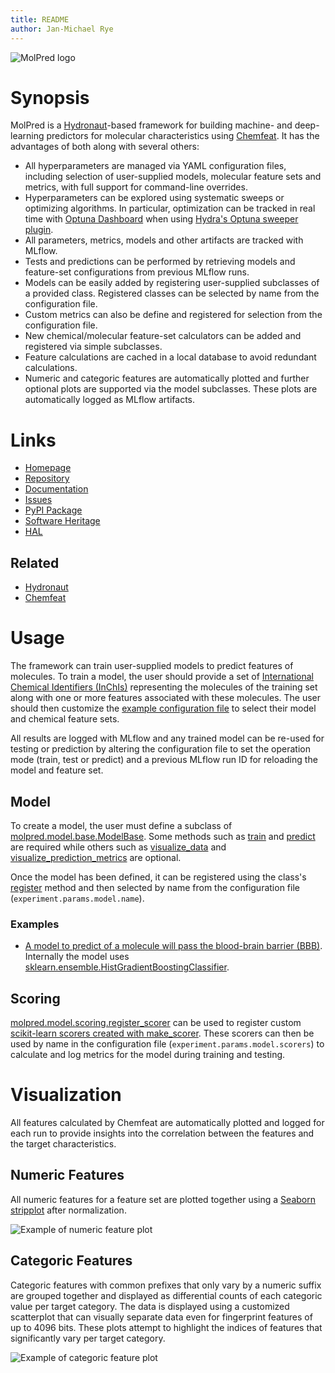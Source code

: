 ```yaml
---
title: README
author: Jan-Michael Rye
---
```


![MolPred logo](https://gitlab.inria.fr/jrye/molpred/-/raw/main/img/molpred_logo.svg)

# Synopsis

MolPred is a [Hydronaut](https://gitlab.inria.fr/jrye/hydronaut)-based framework for building machine- and deep-learning predictors for molecular characteristics using [Chemfeat](https://gitlab.inria.fr/jrye/chemfeat). It has the advantages of both along with several others:

* All hyperparameters are managed via YAML configuration files, including selection of user-supplied models, molecular feature sets and metrics, with full support for command-line overrides.
* Hyperparameters can be explored using systematic sweeps or optimizing algorithms. In particular, optimization can be tracked in real time with [Optuna Dashboard](https://optuna-dashboard.readthedocs.io/en/latest/) when using [Hydra's Optuna sweeper plugin](https://hydra.cc/docs/plugins/optuna_sweeper/).
* All parameters, metrics, models and other artifacts are tracked with MLflow.
* Tests and predictions can be performed by retrieving models and feature-set configurations from previous MLflow runs.
* Models can be easily added by registering user-supplied subclasses of a provided class. Registered classes can be selected by name from the configuration file.
* Custom metrics can also be define and registered for selection from the configuration file.
* New chemical/molecular feature-set calculators can be added and registered via simple subclasses.
* Feature calculations are cached in a local database to avoid redundant calculations.
* Numeric and categoric features are automatically plotted and further optional plots are supported via the model subclasses. These plots are automatically logged as MLflow artifacts.



# Links

* [Homepage](https://gitlab.inria.fr/jrye/molpred)
* [Repository](https://gitlab.inria.fr/jrye/molpred.git)
* [Documentation](https://jrye.gitlabpages.inria.fr/molpred)
* [Issues](https://gitlab.inria.fr/jrye/molpred/-/issues)
* [PyPI Package](https://pypi.org/project/molpred/)
* [Software Heritage](https://archive.softwareheritage.org/browse/origin/?origin_url=https%3A//gitlab.inria.fr/jrye/molpred.git)
* [HAL](https://hal.science/hal-04248217)

## Related

* [Hydronaut](https://gitlab.inria.fr/jrye/hydronaut)
* [Chemfeat](https://gitlab.inria.fr/jrye/chemfeat)



# Usage

The framework can train user-supplied models to predict features of molecules. To train a model, the user should provide a set of [International Chemical Identifiers (InChIs)](https://en.wikipedia.org/wiki/International_Chemical_Identifier) representing the molecules of the training set along with one or more features associated with these molecules. The user should then customize the [example configuration file](https://gitlab.inria.fr/jrye/molpred/-/blob/main/conf/config.yaml) to select their model and chemical feature sets.

All results are logged with MLflow and any trained model can be re-used for testing or prediction by altering the configuration file to set the operation mode (train, test or predict) and a previous MLflow run ID for reloading the model and feature set.

## Model

To create a model, the user must define a subclass of [molpred.model.base.ModelBase](https://jrye.gitlabpages.inria.fr/molpred/molpred.model.html#molpred.model.base.ModelBase). Some methods such as [train](https://jrye.gitlabpages.inria.fr/molpred/molpred.model.html#molpred.model.base.ModelBase.train) and [predict](https://jrye.gitlabpages.inria.fr/molpred/molpred.model.html#molpred.model.base.ModelBase.predict) are required while others such as [visualize_data](https://jrye.gitlabpages.inria.fr/molpred/molpred.model.html#molpred.model.base.ModelBase.visualize_data) and [visualize_prediction_metrics](https://jrye.gitlabpages.inria.fr/molpred/molpred.model.html#molpred.model.base.ModelBase.visualize_prediction_metrics) are optional.

Once the model has been defined, it can be registered using the class's [register](https://jrye.gitlabpages.inria.fr/molpred/molpred.model.html#molpred.model.base.ModelBase.register) method and then selected by name from the configuration file (`experiment.params.model.name`).

### Examples

* [A model to predict of a molecule will pass the blood-brain barrier (BBB)](https://gitlab.inria.fr/aistrosight/bbb-permeability-prediction/-/blob/main/src/bpp/models/model_sklearn_hgbc.py). Internally the model uses [sklearn.ensemble.HistGradientBoostingClassifier](https://scikit-learn.org/stable/modules/generated/sklearn.ensemble.HistGradientBoostingClassifier.html).


## Scoring

[molpred.model.scoring.register_scorer](https://jrye.gitlabpages.inria.fr/molpred/molpred.model.html#molpred.model.scoring.register_scorer) can be used to register custom [scikit-learn scorers created with make_scorer](https://scikit-learn.org/stable/modules/generated/sklearn.metrics.make_scorer.html). These scorers can then be used by name in the configuration file (`experiment.params.model.scorers`) to calculate and log metrics for the model during training and testing.



# Visualization

All features calculated by Chemfeat are automatically plotted and logged for each run to provide insights into the correlation between the features and the target characteristics.

## Numeric Features

All numeric features for a feature set are plotted together using a [Seaborn stripplot](https://seaborn.pydata.org/generated/seaborn.stripplot.html) after normalization.

![Example of numeric feature plot](https://gitlab.inria.fr/jrye/molpred/-/raw/main/img/numeric_plot.png "Numeric Feature Plot")

## Categoric Features

Categoric features with common prefixes that only vary by a numeric suffix are grouped together and displayed as differential counts of each categoric value per target category. The data is displayed using a customized scatterplot that can visually separate data even for fingerprint features of up to 4096 bits. These plots attempt to highlight the indices of features that significantly vary per target category.

![Example of categoric feature plot](https://gitlab.inria.fr/jrye/molpred/-/raw/main/img/categoric_plot.png "Categoric Feature Plot")

